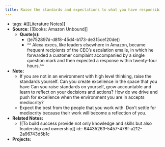 ```yaml
---
title: Raise the standards and expectations to what you have responsibility for
---
```


- tags: #[[Literature Notes]]
- **Source:** [[Books: Amazon Unbound]]
	- **Quote(s):**
		- ((e752897d-d8f8-45d4-b173-de315ce120de))
		- ^^ Alexa execs, like leaders elsewhere in Amazon, became frequent recipients of the CEO’s escalation emails, in which he forwarded a customer complaint accompanied by a single question mark and then expected a response within twenty-four hours.^^
- **Note:**
	- If you are not in an environment with high level thinking, raise the standards yourself. Can you create excellence in the space that you have Can you raise standards on yourself, grow accountable and learn to reflect on your decisions and actions? How do we drive and push for excellence when the environment you are in accepts mediocrity?
	- Expect the best from the people that you work with. Don't settle for mediocrity because their work will become a reflection of you.
- **Related Notes:**
	- [[To build success provide not only knowledge and skills but also leadership and ownership]]
	  id:: 64435263-5457-478f-a212-2a96743d5b1c
- **Projects:**
